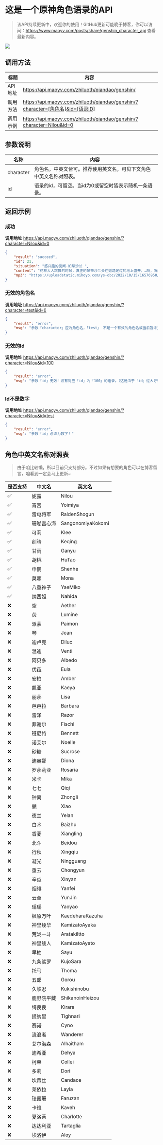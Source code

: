 # 这是一个原神角色语录的API

> 该API持续更新中，欢迎你的使用！GitHub更新可能晚于博客，你可以访问：<https://www.maoyv.com/posts/share/genshin_character_api> 查看最新内容。

<img src="https://count.getloli.com/get/@genshin_character_api" />

## 调用方法

|  标题  | 内容 |
|----------|-----------------------------------|
|  API地址  |  https://api.maoyv.com/zhiluoth/qiandao/genshin/ |
| 调用方法 |  https://api.maoyv.com/zhiluoth/qiandao/genshin/?character=[角色名]&id=[语录ID] |
| 调用示例 |  https://api.maoyv.com/zhiluoth/qiandao/genshin/?character=Nilou&id=0 |

## 参数说明

|  名称  | 内容 |
|----------|-----------------------------------|
|  character  |  角色名，中英文皆可。推荐使用英文名，可见下文角色中英文名称对照表。 |
| id |  语录的id，可留空。当id为0或留空时皆表示随机一条语录。 |

## 返回示例

### 成功

**调用地址**  <https://api.maoyv.com/zhiluoth/qiandao/genshin/?character=Nilou&id=0> 

```json
{
    "result": "succeed",
    "id": 21,
    "situation": "感兴趣的见闻·帕蒂沙兰 ",
    "content": "花神大人跳舞的时候，真正的帕蒂沙兰会在她踏足过的地上盛开。…啊，听起来就非常美好，真想见一见这样的场景。",
    "mp3": "https://uploadstatic.mihoyo.com/ys-obc/2022/10/15/16576950/9f6bbd834901970438c64d6ae4b49a32_6150150067340034755.mp3"
}
```

### 无效的角色名

**调用地址**  <https://api.maoyv.com/zhiluoth/qiandao/genshin/?character=test&id=0> 

```json
{
    "result": "error",
    "msg": "参数「character」应为角色名，「test」 不是一个有效的角色名或当前暂未支持该角色的语录。"
}
```

### 无效的Id

**调用地址**  <https://api.maoyv.com/zhiluoth/qiandao/genshin/?character=Nilou&id=100> 

```json
{
    "result": "error",
    "msg": "参数「id」无效！没有对应「id」为「100」的语录。（这是由于「id」过大导致的）"
}
```

### Id不是数字

**调用地址**  <https://api.maoyv.com/zhiluoth/qiandao/genshin/?character=Nilou&id=test> 

```json
{
    "result": "error",
    "msg": "参数「id」必须为数字！"
}
```

## 角色中英文名称对照表

> 由于咱比较懒，所以目前只支持部分。不过如果有想要的角色可以在博客留言，咱看到一定会马上更新~

|  是否支持  | 中文名 |  英文名 |
|---|--------|-----------|
| ✅ | 妮露 | Nilou |
| ✅ | 宵宫 | Yoimiya |
| ✅ | 雷电将军 | RaidenShogun |
| ✅ | 珊瑚宫心海 | SangonomiyaKokomi |
| ✅ | 可莉 | Klee |
| ✅ | 刻晴 | Keqing |
| ✅ | 甘雨 | Ganyu |
| ✅ | 胡桃 | HuTao |
| ✅ | 申鹤 | Shenhe |
| ✅ | 莫娜 | Mona |
| ✅ | 八重神子 | YaeMiko |
| ✅ | 纳西妲 | Nahida |
| ❌ | 空 | Aether |
| ❌ | 荧 | Lumine |
| ❌ | 派蒙 | Paimon |
| ❌ | 琴 | Jean |
| ❌ | 迪卢克 | Diluc |
| ❌ | 温迪 | Venti |
| ❌ | 阿贝多 | Albedo |
| ❌ | 优菈 | Eula |
| ❌ | 安柏 | Amber |
| ❌ | 凯亚 | Kaeya |
| ❌ | 丽莎 | Lisa |
| ❌ | 芭芭拉 | Barbara |
| ❌ | 雷泽 | Razor |
| ❌ | 菲谢尔 | Fischl 
| ❌ | 班尼特 | Bennett |
| ❌ | 诺艾尔 | Noelle |
| ❌ | 砂糖 | Sucrose |
| ❌ | 迪奥娜 | Diona |
| ❌ | 罗莎莉亚 | Rosaria |
| ❌ | 米卡 | Mika |
| ❌ | 七七 | Qiqi |
| ❌ | 钟离 | Zhongli |
| ❌ | 魈 | Xiao |
| ❌ | 夜兰 | Yelan |
| ❌ | 白术 | Baizhu |
| ❌ | 香菱 | Xiangling |
| ❌ | 北斗 | Beidou |
| ❌ | 行秋 | Xingqiu |
| ❌ | 凝光 | Ningguang |
| ❌ | 重云 | Chongyun |
| ❌ | 辛焱 | Xinyan |
| ❌ | 烟绯 | Yanfei |
| ❌ | 云堇 | YunJin |
| ❌ | 瑶瑶 | Yaoyao |
| ❌ | 枫原万叶 | KaedeharaKazuha |
| ❌ | 神里绫华 | KamizatoAyaka |
| ❌ | 荒泷一斗 | AratakiItto |
| ❌ | 神里绫人 | KamizatoAyato |
| ❌ | 早柚 | Sayu |
| ❌ | 九条裟罗 | KujoSara |
| ❌ | 托马 | Thoma |
| ❌ | 五郎 | Gorou |
| ❌ | 久岐忍 | Kukishinobu |
| ❌ | 鹿野院平藏 | ShikanoinHeizou |
| ❌ | 绮良良 | Kirara |
| ❌ | 提纳里 | Tighnari |
| ❌ | 赛诺 | Cyno |
| ❌ | 流浪者 | Wanderer |
| ❌ | 艾尔海森 | Alhaitham |
| ❌ | 迪希亚 | Dehya |
| ❌ | 柯莱 | Collei |
| ❌ | 多莉 | Dori |
| ❌ | 坎蒂丝 | Candace |
| ❌ | 莱依拉 | Layla |
| ❌ | 珐露珊 | Faruzan |
| ❌ | 卡维 | Kaveh |
| ❌ | 夏洛蒂 | Charlotte |
| ❌ | 达达利亚 | Tartaglia |
| ❌ | 埃洛伊 | Aloy|
